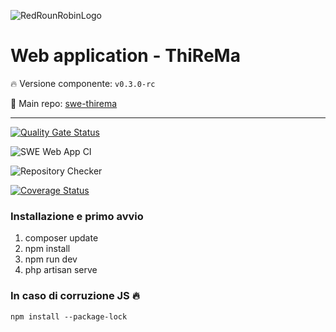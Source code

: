 ![RedRounRobinLogo](https://i.imgur.com/3Dcv4vs.png)

# Web application - ThiReMa

:fire: Versione componente: `v0.3.0-rc` 

:pushpin: Main repo: [swe-thirema](https://github.com/RedRoundRobin/swe-thirema)

---

[![Quality Gate Status](https://sonarcloud.io/api/project_badges/measure?project=RedRoundRobin_swe-webapp&metric=alert_status)](https://sonarcloud.io/dashboard?id=RedRoundRobin_swe-webapp)

![SWE Web App CI](https://github.com/RedRoundRobin/swe-webapp/workflows/SWE%20Web%20App%20CI/badge.svg)

![Repository Checker](https://github.com/RedRoundRobin/swe-webapp/workflows/Repository%20Checker/badge.svg)

[![Coverage Status](https://coveralls.io/repos/github/RedRoundRobin/swe-webapp/badge.svg?branch=develop)](https://coveralls.io/github/RedRoundRobin/swe-webapp?branch=develop)


### Installazione e primo avvio

1. composer update
2. npm install
3. npm run dev
4. php artisan serve


### In caso di corruzione JS :fire:

`npm install --package-lock`
